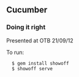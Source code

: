 ## Cucumber
### Doing it right

Presented at OTB 21/09/12

To run:

      $ gem install showoff
      $ showoff serve
